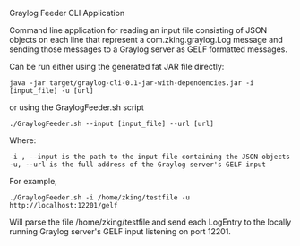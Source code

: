 Graylog Feeder CLI Application

Command line application for reading an input file consisting of JSON objects on each line that represent a com.zking.graylog.Log message and sending those messages to a Graylog server as GELF formatted messages. 

Can be run either using the generated fat JAR file directly:

 	java -jar target/graylog-cli-0.1-jar-with-dependencies.jar -i [input_file] -u [url]
or using the GraylogFeeder.sh script

	./GraylogFeeder.sh --input [input_file] --url [url]
Where:

	-i , --input is the path to the input file containing the JSON objects
	-u, --url is the full address of the Graylog server's GELF input

For example,

	./GraylogFeeder.sh -i /home/zking/testfile -u http://localhost:12201/gelf

Will parse the file /home/zking/testfile and send each LogEntry to the locally running Graylog server's GELF input listening on port 12201.
